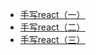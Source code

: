 
- [手写react（一）](/react/sunsmile-react1)
- [手写react（二）](/react/sunsmile-react2)
- [手写react（三）](/react/sunsmile-react3)
